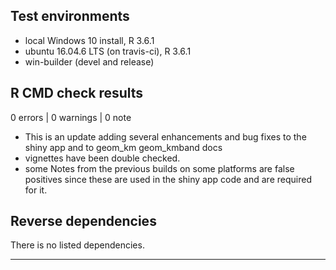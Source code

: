 ## Test environments
* local Windows 10 install, R 3.6.1
* ubuntu 16.04.6 LTS (on travis-ci), R 3.6.1
* win-builder (devel and release)

## R CMD check results

0 errors | 0 warnings | 0 note

* This is an update adding several enhancements and bug fixes to the shiny app and to geom_km geom_kmband docs
* vignettes have been double checked.
* some Notes from the previous builds on some platforms are false positives since these are used in the shiny app code and are required for it.


## Reverse dependencies

There is no listed dependencies.

---


